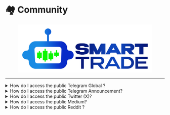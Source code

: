 # 🏘 Community

<figure><img src="../.gitbook/assets/smartlogo (2).png" alt=""><figcaption></figcaption></figure>

***

<details>

<summary>How do I access the public Telegram Global ?</summary>

\-> click here <-

</details>

<details>

<summary>How do I access the public Telegram Announcement?</summary>

\-> click here <-

</details>

<details>

<summary>How do I access the public Twitter (X)?</summary>

\-> click here <-

</details>

<details>

<summary>How do I access the public Medium?</summary>

\-> click here <-

</details>

<details>

<summary>How do I access the public Reddit ?</summary>

\-> click here <-

</details>
